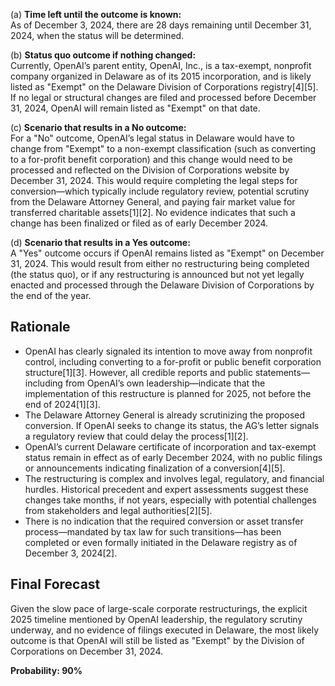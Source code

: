 (a) **Time left until the outcome is known:**  
As of December 3, 2024, there are 28 days remaining until December 31, 2024, when the status will be determined.

(b) **Status quo outcome if nothing changed:**  
Currently, OpenAI’s parent entity, OpenAI, Inc., is a tax-exempt, nonprofit company organized in Delaware as of its 2015 incorporation, and is likely listed as "Exempt" on the Delaware Division of Corporations registry[4][5]. If no legal or structural changes are filed and processed before December 31, 2024, OpenAI will remain listed as "Exempt" on that date.

(c) **Scenario that results in a No outcome:**  
For a "No" outcome, OpenAI’s legal status in Delaware would have to change from "Exempt" to a non-exempt classification (such as converting to a for-profit benefit corporation) and this change would need to be processed and reflected on the Division of Corporations website by December 31, 2024. This would require completing the legal steps for conversion—which typically include regulatory review, potential scrutiny from the Delaware Attorney General, and paying fair market value for transferred charitable assets[1][2]. No evidence indicates that such a change has been finalized or filed as of early December 2024.

(d) **Scenario that results in a Yes outcome:**  
A "Yes" outcome occurs if OpenAI remains listed as "Exempt" on December 31, 2024. This would result from either no restructuring being completed (the status quo), or if any restructuring is announced but not yet legally enacted and processed through the Delaware Division of Corporations by the end of the year.

## Rationale

- OpenAI has clearly signaled its intention to move away from nonprofit control, including converting to a for-profit or public benefit corporation structure[1][3]. However, all credible reports and public statements—including from OpenAI’s own leadership—indicate that the implementation of this restructure is planned for 2025, not before the end of 2024[1][3].
- The Delaware Attorney General is already scrutinizing the proposed conversion. If OpenAI seeks to change its status, the AG’s letter signals a regulatory review that could delay the process[1][2].
- OpenAI’s current Delaware certificate of incorporation and tax-exempt status remain in effect as of early December 2024, with no public filings or announcements indicating finalization of a conversion[4][5].
- The restructuring is complex and involves legal, regulatory, and financial hurdles. Historical precedent and expert assessments suggest these changes take months, if not years, especially with potential challenges from stakeholders and legal authorities[2][5].
- There is no indication that the required conversion or asset transfer process—mandated by tax law for such transitions—has been completed or even formally initiated in the Delaware registry as of December 3, 2024[2].

## Final Forecast

Given the slow pace of large-scale corporate restructurings, the explicit 2025 timeline mentioned by OpenAI leadership, the regulatory scrutiny underway, and no evidence of filings executed in Delaware, the most likely outcome is that OpenAI will still be listed as "Exempt" by the Division of Corporations on December 31, 2024.

**Probability: 90%**